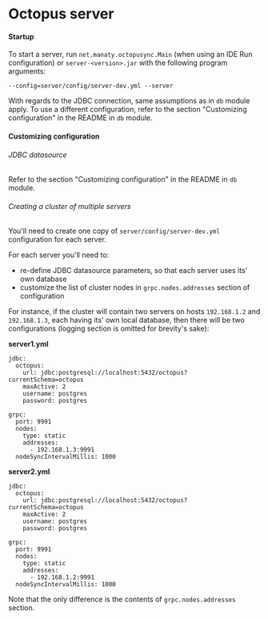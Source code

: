 # Octopus server

#### Startup

To start a server, run `net.manaty.octopusync.Main` (when using an IDE Run configuration) or `server-<version>.jar` with the following program arguments:

```
--config=server/config/server-dev.yml --server
```

With regards to the JDBC connection, same assumptions as in `db` module apply. To use a different configuration, refer to the section "Customizing configuration" in the README in `db` module.

#### Customizing configuration

###### JDBC datasource

Refer to the section "Customizing configuration" in the README in `db` module.

###### Creating a cluster of multiple servers

You'll need to create one copy of `server/config/server-dev.yml` configuration for each server.

For each server you'll need to:

- re-define JDBC datasource parameters, so that each server uses its' own database
- customize the list of cluster nodes in `grpc.nodes.addresses` section of configuration

For instance, if the cluster will contain two servers on hosts `192.168.1.2` and `192.168.1.3`, each having its' own local database, then there will be two configurations (logging section is omitted for brevity's sake):

**server1.yml**

```
jdbc:
  octopus:
    url: jdbc:postgresql://localhost:5432/octopus?currentSchema=octopus
    maxActive: 2
    username: postgres
    password: postgres
    
grpc:
  port: 9991
  nodes:
    type: static
    addresses:
      - 192.168.1.3:9991
  nodeSyncIntervalMillis: 1000
```

**server2.yml**

```
jdbc:
  octopus:
    url: jdbc:postgresql://localhost:5432/octopus?currentSchema=octopus
    maxActive: 2
    username: postgres
    password: postgres
    
grpc:
  port: 9991
  nodes:
    type: static
    addresses:
      - 192.168.1.2:9991
  nodeSyncIntervalMillis: 1000
```

Note that the only difference is the contents of `grpc.nodes.addresses` section.